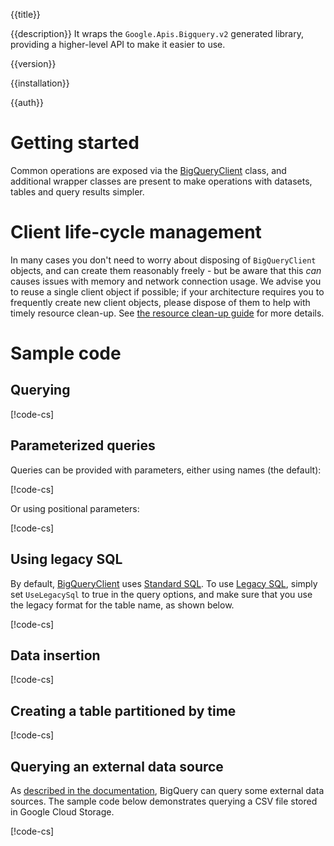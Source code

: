 {{title}}

{{description}}
It wraps the `Google.Apis.Bigquery.v2` generated library, providing a higher-level API to make it easier to use.

{{version}}

{{installation}}

{{auth}}

# Getting started

Common operations are exposed via the
[BigQueryClient](obj/api/Google.Cloud.BigQuery.V2.BigQueryClient.yml)
class, and additional wrapper classes are present to make operations
with datasets, tables and query results simpler.

# Client life-cycle management

In many cases you don't need to worry about disposing of
`BigQueryClient` objects, and can create them reasonably freely -
but be aware that this *can* causes issues with memory and network
connection usage. We advise you to reuse a single client object if
possible; if your architecture requires you to frequently create new
client objects, please dispose of them to help with timely resource
clean-up. See [the resource clean-up guide](../guides/cleanup.html#rest-based-apis) for more
details.

# Sample code

## Querying

[!code-cs[](obj/snippets/Google.Cloud.BigQuery.V2.BigQueryClient.txt#QueryOverview)]

## Parameterized queries

Queries can be provided with parameters, either using names (the
default):

[!code-cs[](obj/snippets/Google.Cloud.BigQuery.V2.BigQueryClient.txt#ParameterizedQueryNamedParameters)]

Or using positional parameters:

[!code-cs[](obj/snippets/Google.Cloud.BigQuery.V2.BigQueryClient.txt#ParameterizedQueryPositionalParameters)]

## Using legacy SQL

By default, [BigQueryClient](obj/api/Google.Cloud.BigQuery.V2.BigQueryClient.yml)
uses [Standard SQL](https://cloud.google.com/bigquery/sql-reference/). To
use [Legacy SQL](https://cloud.google.com/bigquery/query-reference),
simply set `UseLegacySql` to true in the query options, and make
sure that you use the legacy format for the table name, as shown
below.

[!code-cs[](obj/snippets/Google.Cloud.BigQuery.V2.BigQueryClient.txt#LegacySql)]

## Data insertion

[!code-cs[](obj/snippets/Google.Cloud.BigQuery.V2.BigQueryClient.txt#InsertOverview)]

## Creating a table partitioned by time

[!code-cs[](obj/snippets/Google.Cloud.BigQuery.V2.BigQueryClient.txt#CreatePartitionedTable)]

## Querying an external data source

As [described in the
documentation](https://cloud.google.com/bigquery/external-data-sources),
BigQuery can query some external data sources. The sample code below
demonstrates querying a CSV file stored in Google Cloud Storage.

[!code-cs[](obj/snippets/Google.Cloud.BigQuery.V2.BigQueryClient.txt#ExternalCsv)]
